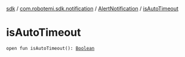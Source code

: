 [sdk](../../index.md) / [com.robotemi.sdk.notification](../index.md) / [AlertNotification](index.md) / [isAutoTimeout](./is-auto-timeout.md)

# isAutoTimeout

`open fun isAutoTimeout(): `[`Boolean`](https://kotlinlang.org/api/latest/jvm/stdlib/kotlin/-boolean/index.html)